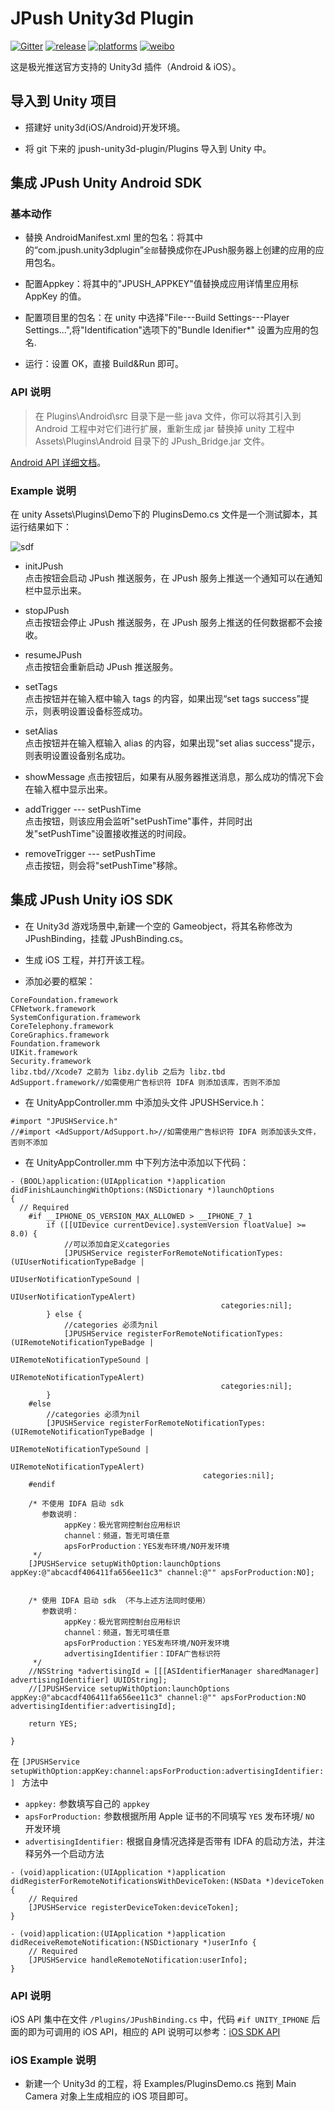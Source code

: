 # JPush Unity3d Plugin

[![Gitter](https://badges.gitter.im/Join%20Chat.svg)](https://gitter.im/jpush/jpush-unity3d-plugin)
[![release](https://img.shields.io/badge/release-2.1.0-blue.svg)](https://github.com/jpush/jpush-unity3d-plugin/releases)
[![platforms](https://img.shields.io/badge/platforms-iOS%7CAndroid-lightgrey.svg)](https://github.com/jpush/jpush-unity3d-plugin)
[![weibo](https://img.shields.io/badge/weibo-JPush-blue.svg)](http://weibo.com/jpush?refer_flag=1001030101_&is_all=1)

这是极光推送官方支持的 Unity3d 插件（Android &amp; iOS）。

## 导入到 Unity 项目

* 搭建好 unity3d(iOS/Android)开发环境。

* 将 git 下来的 jpush-unity3d-plugin/Plugins 导入到 Unity 中。

## 集成 JPush Unity Android SDK

### 基本动作

* 替换 AndroidManifest.xml 里的包名：将其中的“com.jpush.unity3dplugin”`全部`替换成你在JPush服务器上创建的应用的应用包名。

* 配置Appkey：将其中的"JPUSH_APPKEY"值替换成应用详情里应用标 AppKey 的值。

* 配置项目里的包名：在 unity 中选择"File---Build Settings---Player Settings...",将"Identification"选项下的"Bundle Idenifier*" 设置为应用的包名.

* 运行：设置 OK，直接 Build&Run 即可。


### API 说明

> 在 Plugins\Android\src 目录下是一些 java 文件，你可以将其引入到 Android 工程中对它们进行扩展，重新生成 jar 替换掉 unity 工程中
 Assets\Plugins\Android 目录下的 JPush_Bridge.jar 文件。

 [Android API 详细文档](/Doc/AndroidAPI.md)。


### Example 说明

在 unity Assets\Plugins\Demo下的 PluginsDemo.cs 文件是一个测试脚本，其运行结果如下：

  ![sdf](https://cloud.githubusercontent.com/assets/2249048/2829091/aa181b06-cf9e-11e3-91b5-f7bd83f1647d.png)

* initJPush  
点击按钮会启动 JPush 推送服务，在 JPush 服务上推送一个通知可以在通知栏中显示出来。

* stopJPush  
点击按钮会停止 JPush 推送服务，在 JPush 服务上推送的任何数据都不会接收。

* resumeJPush  
点击按钮会重新启动 JPush 推送服务。

* setTags  
点击按钮并在输入框中输入 tags 的内容，如果出现“set tags success”提示，则表明设置设备标签成功。

* setAlias  
点击按钮并在输入框输入 alias 的内容，如果出现"set alias success"提示，则表明设置设备别名成功。

* showMessage
点击按钮后，如果有从服务器推送消息，那么成功的情况下会在输入框中显示出来。

* addTrigger --- setPushTime  
点击按钮，则该应用会监听"setPushTime"事件，并同时出发"setPushTime"设置接收推送的时间段。

* removeTrigger --- setPushTime  
点击按钮，则会将"setPushTime"移除。


## 集成 JPush Unity iOS SDK

* 在 Unity3d 游戏场景中,新建一个空的 Gameobject，将其名称修改为 JPushBinding，挂载 JPushBinding.cs。

* 生成 iOS 工程，并打开该工程。

* 添加必要的框架：

```
CoreFoundation.framework
CFNetwork.framework
SystemConfiguration.framework
CoreTelephony.framework
CoreGraphics.framework
Foundation.framework
UIKit.framework
Security.framework
libz.tbd//Xcode7 之前为 libz.dylib 之后为 libz.tbd
AdSupport.framework//如需使用广告标识符 IDFA 则添加该库，否则不添加
```

* 在 UnityAppController.mm 中添加头文件 JPUSHService.h：

```
#import "JPUSHService.h"
//#import <AdSupport/AdSupport.h>//如需使用广告标识符 IDFA 则添加该头文件，否则不添加
```

* 在 UnityAppController.mm 中下列方法中添加以下代码：

```
- (BOOL)application:(UIApplication *)application didFinishLaunchingWithOptions:(NSDictionary *)launchOptions
{
  // Required
	#if __IPHONE_OS_VERSION_MAX_ALLOWED > __IPHONE_7_1
	    if ([[UIDevice currentDevice].systemVersion floatValue] >= 8.0) {
	        //可以添加自定义categories
	        [JPUSHService registerForRemoteNotificationTypes:(UIUserNotificationTypeBadge |
	                                                       UIUserNotificationTypeSound |
	                                                       UIUserNotificationTypeAlert)
	                                           categories:nil];
	    } else {
	        //categories 必须为nil
	        [JPUSHService registerForRemoteNotificationTypes:(UIRemoteNotificationTypeBadge |
	                                                       UIRemoteNotificationTypeSound |
	                                                       UIRemoteNotificationTypeAlert)
	                                           categories:nil];
	    }
	#else
	    //categories 必须为nil
	    [JPUSHService registerForRemoteNotificationTypes:(UIRemoteNotificationTypeBadge |
	                                                   UIRemoteNotificationTypeSound |
	                                                   UIRemoteNotificationTypeAlert)
	                                       categories:nil];
	#endif

	/* 不使用 IDFA 启动 sdk
       参数说明：
            appKey：极光官网控制台应用标识
            channel：频道，暂无可填任意
            apsForProduction：YES发布环境/NO开发环境
     */
    [JPUSHService setupWithOption:launchOptions appKey:@"abcacdf406411fa656ee11c3" channel:@"" apsForProduction:NO];


    /* 使用 IDFA 启动 sdk （不与上述方法同时使用）
       参数说明：
            appKey：极光官网控制台应用标识
            channel：频道，暂无可填任意
            apsForProduction：YES发布环境/NO开发环境
            advertisingIdentifier：IDFA广告标识符
     */
    //NSString *advertisingId = [[[ASIdentifierManager sharedManager] advertisingIdentifier] UUIDString];
    //[JPUSHService setupWithOption:launchOptions appKey:@"abcacdf406411fa656ee11c3" channel:@"" apsForProduction:NO advertisingIdentifier:advertisingId];

	return YES;

}
```
在 `[JPUSHService setupWithOption:appKey:channel:apsForProduction:advertisingIdentifier:]
` 方法中

- `appkey:` 参数填写自己的 `appkey`
- `apsForProduction:` 参数根据所用 Apple 证书的不同填写 `YES` 发布环境/ `NO` 开发环境
- `advertisingIdentifier:` 根据自身情况选择是否带有 IDFA 的启动方法，并注释另外一个启动方法

```
- (void)application:(UIApplication *)application 	didRegisterForRemoteNotificationsWithDeviceToken:(NSData *)deviceToken {
	// Required
	[JPUSHService registerDeviceToken:deviceToken];
}
```
```
- (void)application:(UIApplication *)application 	didReceiveRemoteNotification:(NSDictionary *)userInfo {
	// Required
	[JPUSHService handleRemoteNotification:userInfo];
}
```
### API 说明
iOS API 集中在文件 `/Plugins/JPushBinding.cs` 中，代码 `#if UNITY_IPHONE` 后面的即为可调用的 iOS API，相应的 API 说明可以参考：[iOS SDK API](http://docs.jpush.io/client/ios_api/)
### iOS Example 说明
* 新建一个 Unity3d 的工程，将 Examples/PluginsDemo.cs 拖到 Main Camera 对象上生成相应的 iOS 项目即可。
